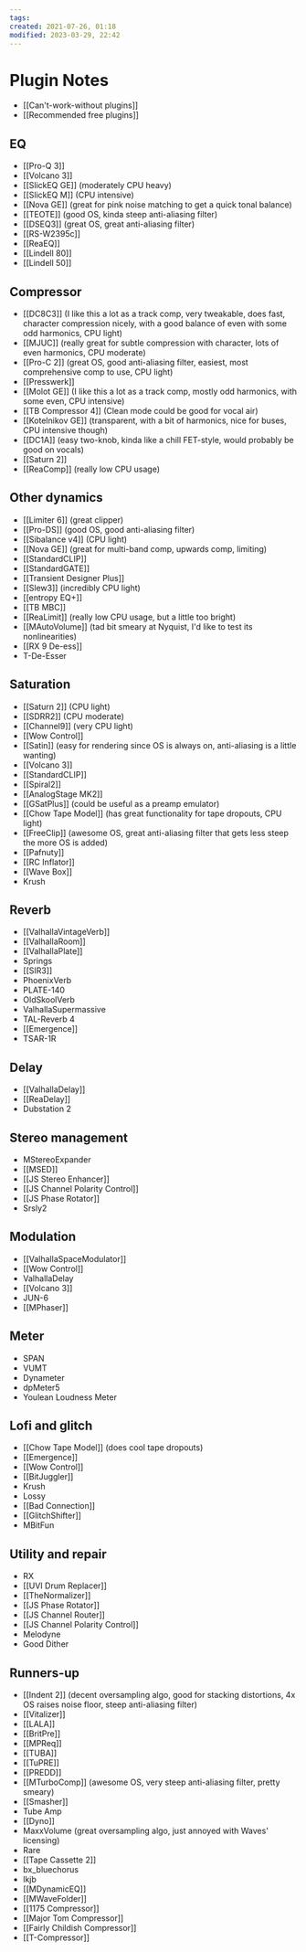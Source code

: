 ```yaml
---
tags: 
created: 2021-07-26, 01:18
modified: 2023-03-29, 22:42
---
```


# Plugin Notes
- [[Can't-work-without plugins]]
- [[Recommended free plugins]]

## EQ
- [[Pro-Q 3]]
- [[Volcano 3]]
- [[SlickEQ GE]] (moderately CPU heavy)
- [[SlickEQ M]] (CPU intensive)
- [[Nova GE]] (great for pink noise matching to get a quick tonal balance)
- [[TEOTE]] (good OS, kinda steep anti-aliasing filter)
- [[DSEQ3]] (great OS, great anti-aliasing filter)
- [[RS-W2395c]]
- [[ReaEQ]]
- [[Lindell 80]]
- [[Lindell 50]]

## Compressor
- [[DC8C3]] (I like this a lot as a track comp, very tweakable, does fast, character compression nicely, with a good balance of even with some odd harmonics, CPU light)
- [[MJUC]] (really great for subtle compression with character, lots of even harmonics, CPU moderate)
- [[Pro-C 2]] (great OS, good anti-aliasing filter, easiest, most comprehensive comp to use, CPU light)
- [[Presswerk]]
- [[Molot GE]] (I like this a lot as a track comp, mostly odd harmonics, with some even, CPU intensive)
- [[TB Compressor 4]] (Clean mode could be good for vocal air)
- [[Kotelnikov GE]] (transparent, with a bit of harmonics, nice for buses, CPU intensive though)
- [[DC1A]] (easy two-knob, kinda like a chill FET-style, would probably be good on vocals)
- [[Saturn 2]]
- [[ReaComp]] (really low CPU usage)

## Other dynamics
- [[Limiter 6]] (great clipper)
- [[Pro-DS]] (good OS, good anti-aliasing filter)
- [[Sibalance v4]] (CPU light)
- [[Nova GE]] (great for multi-band comp, upwards comp, limiting)
- [[StandardCLIP]]
- [[StandardGATE]]
- [[Transient Designer Plus]]
- [[Slew3]] (incredibly CPU light)
- [[entropy EQ+]]
- [[TB MBC]]
- [[ReaLimit]] (really low CPU usage, but a little too bright)
- [[MAutoVolume]] (tad bit smeary at Nyquist, I'd like to test its nonlinearities)
- [[RX 9 De-ess]]
- T-De-Esser

## Saturation
- [[Saturn 2]] (CPU light)
- [[SDRR2]] (CPU moderate)
- [[Channel9]] (very CPU light)
- [[Wow Control]]
- [[Satin]] (easy for rendering since OS is always on, anti-aliasing is a little wanting)
- [[Volcano 3]]
- [[StandardCLIP]]
- [[Spiral2]]
- [[AnalogStage MK2]]
- [[GSatPlus]] (could be useful as a preamp emulator)
- [[Chow Tape Model]] (has great functionality for tape dropouts, CPU light)
- [[FreeClip]] (awesome OS, great anti-aliasing filter that gets less steep the more OS is added)
- [[Pafnuty]]
- [[RC Inflator]]
- [[Wave Box]]
- Krush

## Reverb
- [[ValhallaVintageVerb]]
- [[ValhallaRoom]]
- [[ValhallaPlate]]
- Springs
- [[SIR3]]
- PhoenixVerb
- PLATE-140
- OldSkoolVerb
- ValhallaSupermassive
- TAL-Reverb 4
- [[Emergence]]
- TSAR-1R

## Delay
- [[ValhallaDelay]]
- [[ReaDelay]]
- Dubstation 2

## Stereo management
- MStereoExpander
- [[MSED]]
- [[JS Stereo Enhancer]]
- [[JS Channel Polarity Control]]
- [[JS Phase Rotator]]
- Srsly2

## Modulation
- [[ValhallaSpaceModulator]]
- [[Wow Control]]
- ValhallaDelay
- [[Volcano 3]]
- JUN-6
- [[MPhaser]]

## Meter
- SPAN
- VUMT
- Dynameter
- dpMeter5
- Youlean Loudness Meter

## Lofi and glitch
- [[Chow Tape Model]] (does cool tape dropouts)
- [[Emergence]]
- [[Wow Control]]
- [[BitJuggler]]
- Krush
- Lossy
- [[Bad Connection]]
- [[GlitchShifter]]
- MBitFun

## Utility and repair
- RX
- [[UVI Drum Replacer]]
- [[TheNormalizer]]
- [[JS Phase Rotator]]
- [[JS Channel Router]]
- [[JS Channel Polarity Control]]
- Melodyne
- Good Dither

## Runners-up
- [[Indent 2]] (decent oversampling algo, good for stacking distortions, 4x OS raises noise floor, steep anti-aliasing filter)
- [[Vitalizer]]
- [[LALA]]
- [[BritPre]]
- [[MPReq]]
- [[TUBA]]
- [[TuPRE]]
- [[PREDD]]
- [[MTurboComp]] (awesome OS, very steep anti-aliasing filter, pretty smeary)
- [[Smasher]]
- Tube Amp
- [[Dyno]]
- MaxxVolume (great oversampling algo, just annoyed with Waves' licensing)
- Rare
- [[Tape Cassette 2]]
- bx_bluechorus
- lkjb
- [[MDynamicEQ]]
- [[MWaveFolder]]
- [[1175 Compressor]]
- [[Major Tom Compressor]]
- [[Fairly Childish Compressor]]
- [[T-Compressor]]
